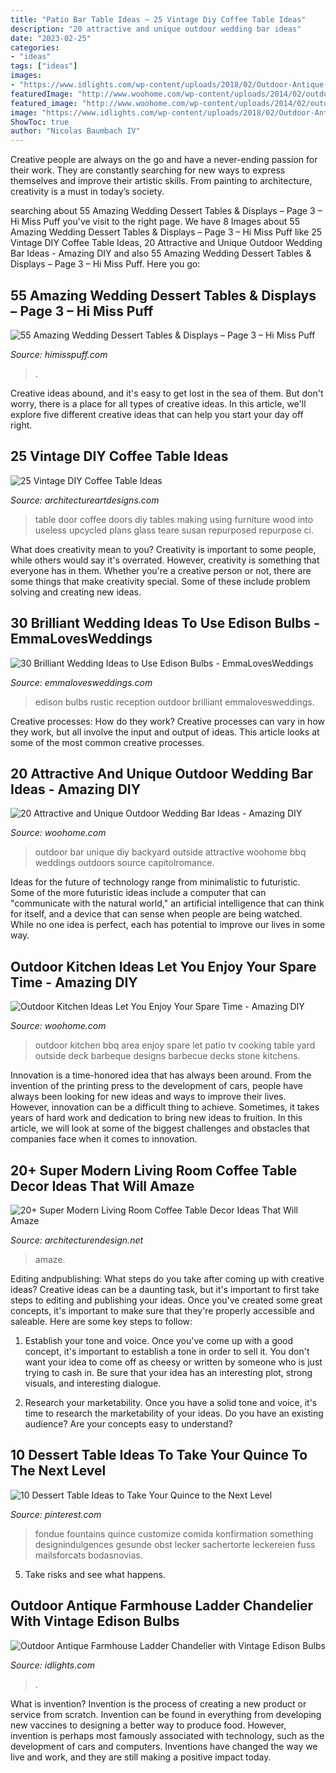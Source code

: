 ```yaml
---
title: "Patio Bar Table Ideas ~ 25 Vintage Diy Coffee Table Ideas"
description: "20 attractive and unique outdoor wedding bar ideas"
date: "2023-02-25"
categories:
- "ideas"
tags: ["ideas"]
images:
- "https://www.idlights.com/wp-content/uploads/2018/02/Outdoor-Antique-Farmhouse-Ladder-Chandelier-with-Vintage-Edison-Bulbs3.jpg"
featuredImage: "http://www.woohome.com/wp-content/uploads/2014/02/outdoor-kitchen-15.jpg"
featured_image: "http://www.woohome.com/wp-content/uploads/2014/02/outdoor-kitchen-15.jpg"
image: "https://www.idlights.com/wp-content/uploads/2018/02/Outdoor-Antique-Farmhouse-Ladder-Chandelier-with-Vintage-Edison-Bulbs3.jpg"
ShowToc: true
author: "Nicolas Baumbach IV"
---
```



Creative people are always on the go and have a never-ending passion for their work. They are constantly searching for new ways to express themselves and improve their artistic skills. From painting to architecture, creativity is a must in today’s society.

	

		
searching about 55 Amazing Wedding Dessert Tables &amp; Displays – Page 3 – Hi Miss Puff you've visit to the right page. We have 8 Images about 55 Amazing Wedding Dessert Tables &amp; Displays – Page 3 – Hi Miss Puff like 25 Vintage DIY Coffee Table Ideas, 20 Attractive and Unique Outdoor Wedding Bar Ideas - Amazing DIY and also 55 Amazing Wedding Dessert Tables &amp; Displays – Page 3 – Hi Miss Puff. Here you go:
		
    
## 55 Amazing Wedding Dessert Tables &amp; Displays – Page 3 – Hi Miss Puff

<img loading=lazy src="https://www.himisspuff.com/wp-content/uploads/2016/07/cookie-bar-wedding-dessert-table.jpg" onerror="this.onerror=null;this.src='https://tse1.mm.bing.net/th?id=OIP.NMnvA3pZ1naKRkWylT57HgHaLH&amp;pid=15.1';" alt="55 Amazing Wedding Dessert Tables &amp; Displays – Page 3 – Hi Miss Puff">

_Source: himisspuff.com_

>. 

	

Creative ideas abound, and it's easy to get lost in the sea of them. But don't worry, there is a place for all types of creative ideas. In this article, we'll explore five different creative ideas that can help you start your day off right.

    
## 25 Vintage DIY Coffee Table Ideas

<img loading=lazy src="https://www.architectureartdesigns.com/wp-content/uploads/2014/01/2241.jpg" onerror="this.onerror=null;this.src='https://tse2.mm.bing.net/th?id=OIP.Tnwfo1PMh76llenZGcE-wgHaJ3&amp;pid=15.1';" alt="25 Vintage DIY Coffee Table Ideas">

_Source: architectureartdesigns.com_

>table door coffee doors diy tables making using furniture wood into useless upcycled plans glass teare susan repurposed repurpose ci. 

	

What does creativity mean to you?
Creativity is important to some people, while others would say it's overrated. However, creativity is something that everyone has in them. Whether you're a creative person or not, there are some things that make creativity special. Some of these include problem solving and creating new ideas.

    
## 30 Brilliant Wedding Ideas To Use Edison Bulbs - EmmaLovesWeddings

<img loading=lazy src="https://emmalovesweddings.com/wp-content/uploads/2017/10/outdoor-rustic-wedding-reception-ideas.jpg" onerror="this.onerror=null;this.src='https://tse3.mm.bing.net/th?id=OIP.fZdrfC13ry4-yquBoRzX-QHaLH&amp;pid=15.1';" alt="30 Brilliant Wedding Ideas to Use Edison Bulbs - EmmaLovesWeddings">

_Source: emmalovesweddings.com_

>edison bulbs rustic reception outdoor brilliant emmalovesweddings. 

	

Creative processes: How do they work?
Creative processes can vary in how they work, but all involve the input and output of ideas. This article looks at some of the most common creative processes.

    
## 20 Attractive And Unique Outdoor Wedding Bar Ideas - Amazing DIY

<img loading=lazy src="http://www.woohome.com/wp-content/uploads/2015/04/outdoor-wedding-bar-woohome-4.jpg" onerror="this.onerror=null;this.src='https://tse3.mm.bing.net/th?id=OIP.Y-voiVdaJrhncY_b6UrlAgHaLH&amp;pid=15.1';" alt="20 Attractive and Unique Outdoor Wedding Bar Ideas - Amazing DIY">

_Source: woohome.com_

>outdoor bar unique diy backyard outside attractive woohome bbq weddings outdoors source capitolromance. 

	

Ideas for the future of technology range from minimalistic to futuristic. Some of the more futuristic ideas include a computer that can "communicate with the natural world," an artificial intelligence that can think for itself, and a device that can sense when people are being watched. While no one idea is perfect, each has potential to improve our lives in some way.

    
## Outdoor Kitchen Ideas Let You Enjoy Your Spare Time - Amazing DIY

<img loading=lazy src="http://www.woohome.com/wp-content/uploads/2014/02/outdoor-kitchen-15.jpg" onerror="this.onerror=null;this.src='https://tse2.mm.bing.net/th?id=OIP.aBX0IHzMpmdlZpbli8pgXgHaJ4&amp;pid=15.1';" alt="Outdoor Kitchen Ideas Let You Enjoy Your Spare Time - Amazing DIY">

_Source: woohome.com_

>outdoor kitchen bbq area enjoy spare let patio tv cooking table yard outside deck barbeque designs barbecue decks stone kitchens. 

	

Innovation is a time-honored idea that has always been around. From the invention of the printing press to the development of cars, people have always been looking for new ideas and ways to improve their lives. However, innovation can be a difficult thing to achieve. Sometimes, it takes years of hard work and dedication to bring new ideas to fruition. In this article, we will look at some of the biggest challenges and obstacles that companies face when it comes to innovation.

    
## 20+ Super Modern Living Room Coffee Table Decor Ideas That Will Amaze

<img loading=lazy src="https://cdn.architecturendesign.net/wp-content/uploads/2015/11/AD-03-warm-candle-lighted-home-decor.jpg" onerror="this.onerror=null;this.src='https://tse4.mm.bing.net/th?id=OIP.U2GCJjcjYH24KabN9h4EuwHaLH&amp;pid=15.1';" alt="20+ Super Modern Living Room Coffee Table Decor Ideas That Will Amaze">

_Source: architecturendesign.net_

>amaze. 

	

Editing andpublishing: What steps do you take after coming up with creative ideas?
Creative ideas can be a daunting task, but it's important to first take steps to editing and publishing your ideas. Once you've created some great concepts, it's important to make sure that they're properly accessible and saleable. Here are some key steps to follow:
1. Establish your tone and voice. Once you've come up with a good concept, it's important to establish a tone in order to sell it. You don't want your idea to come off as cheesy or written by someone who is just trying to cash in. Be sure that your idea has an interesting plot, strong visuals, and interesting dialogue.

2. Research your marketability. Once you have a solid tone and voice, it's time to research the marketability of your ideas. Do you have an existing audience? Are your concepts easy to understand?

    
## 10 Dessert Table Ideas To Take Your Quince To The Next Level

<img loading=lazy src="https://i.pinimg.com/736x/fe/c8/3f/fec83fcfedf0ada4472b44d8cc7e6621--quinceanera-ideas-shower-baby.jpg" onerror="this.onerror=null;this.src='https://tse2.mm.bing.net/th?id=OIP.koseK2Rl-NemPPv5Qz3BXAHaLH&amp;pid=15.1';" alt="10 Dessert Table Ideas to Take Your Quince to the Next Level">

_Source: pinterest.com_

>fondue fountains quince customize comida konfirmation something designindulgences gesunde obst lecker sachertorte leckereien fuss mailsforcats bodasnovias. 

	

5. Take risks and see what happens.

    
## Outdoor Antique Farmhouse Ladder Chandelier With Vintage Edison Bulbs

<img loading=lazy src="https://www.idlights.com/wp-content/uploads/2018/02/Outdoor-Antique-Farmhouse-Ladder-Chandelier-with-Vintage-Edison-Bulbs3.jpg" onerror="this.onerror=null;this.src='https://tse4.mm.bing.net/th?id=OIP.6RaytOjkdeNzccUQJ-JwVQHaLF&amp;pid=15.1';" alt="Outdoor Antique Farmhouse Ladder Chandelier with Vintage Edison Bulbs">

_Source: idlights.com_

>. 

	

What is invention?
Invention is the process of creating a new product or service from scratch. Invention can be found in everything from developing new vaccines to designing a better way to produce food. However, invention is perhaps most famously associated with technology, such as the development of cars and computers. Inventions have changed the way we live and work, and they are still making a positive impact today.

